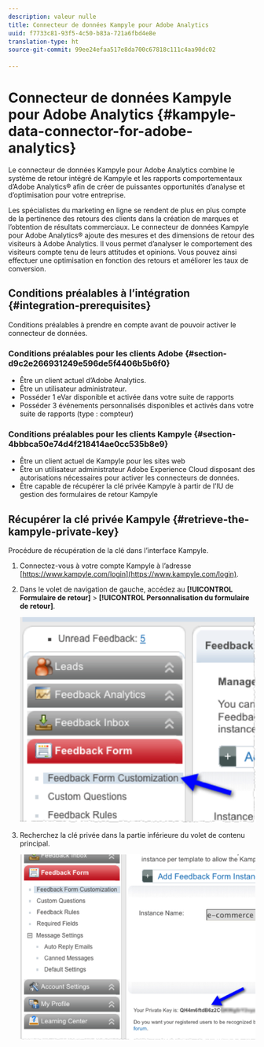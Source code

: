 ```yaml
---
description: valeur nulle
title: Connecteur de données Kampyle pour Adobe Analytics
uuid: f7733c81-93f5-4c50-b83a-721a6fbd4e8e
translation-type: ht
source-git-commit: 99ee24efaa517e8da700c67818c111c4aa90dc02

---
```



# Connecteur de données Kampyle pour Adobe Analytics {#kampyle-data-connector-for-adobe-analytics}

Le connecteur de données Kampyle pour Adobe Analytics combine le système de retour intégré de Kampyle et les rapports comportementaux d’Adobe Analytics® afin de créer de puissantes opportunités d’analyse et d’optimisation pour votre entreprise.

Les spécialistes du marketing en ligne se rendent de plus en plus compte de la pertinence des retours des clients dans la création de marques et l’obtention de résultats commerciaux. Le connecteur de données Kampyle pour Adobe Analytics® ajoute des mesures et des dimensions de retour des visiteurs à Adobe Analytics. Il vous permet d’analyser le comportement des visiteurs compte tenu de leurs attitudes et opinions. Vous pouvez ainsi effectuer une optimisation en fonction des retours et améliorer les taux de conversion.

## Conditions préalables à l’intégration {#integration-prerequisites}

Conditions préalables à prendre en compte avant de pouvoir activer le connecteur de données.

### Conditions préalables pour les clients Adobe {#section-d9c2e266931249e596de5f4406b5b6f0}

* Être un client actuel d’Adobe Analytics.
* Être un utilisateur administrateur.
* Posséder 1 eVar disponible et activée dans votre suite de rapports
* Posséder 3 événements personnalisés disponibles et activés dans votre suite de rapports (type : compteur)

### Conditions préalables pour les clients Kampyle {#section-4bbbca50e74d4f218414ae0cc535b8e9}

* Être un client actuel de Kampyle pour les sites web
* Être un utilisateur administrateur Adobe Experience Cloud disposant des autorisations nécessaires pour activer les connecteurs de données.
* Être capable de récupérer la clé privée Kampyle à partir de l’IU de gestion des formulaires de retour Kampyle

## Récupérer la clé privée Kampyle {#retrieve-the-kampyle-private-key}

Procédure de récupération de la clé dans l’interface Kampyle.

1. Connectez-vous à votre compte Kampyle à l’adresse [https://www.kampyle.com/login](https://www.kampyle.com/login).
1. Dans le volet de navigation de gauche, accédez au **[!UICONTROL Formulaire de retour]** > **[!UICONTROL Personnalisation du formulaire de retour]**.

   ![](assets/retrieve_key1.png)

1. Recherchez la clé privée dans la partie inférieure du volet de contenu principal.

   ![](assets/retrieve_key2.png)
